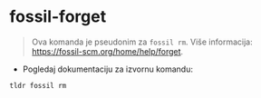 # fossil-forget

> Ova komanda je pseudonim za `fossil rm`.
> Više informacija: <https://fossil-scm.org/home/help/forget>.

- Pogledaj dokumentaciju za izvornu komandu:

`tldr fossil rm`
